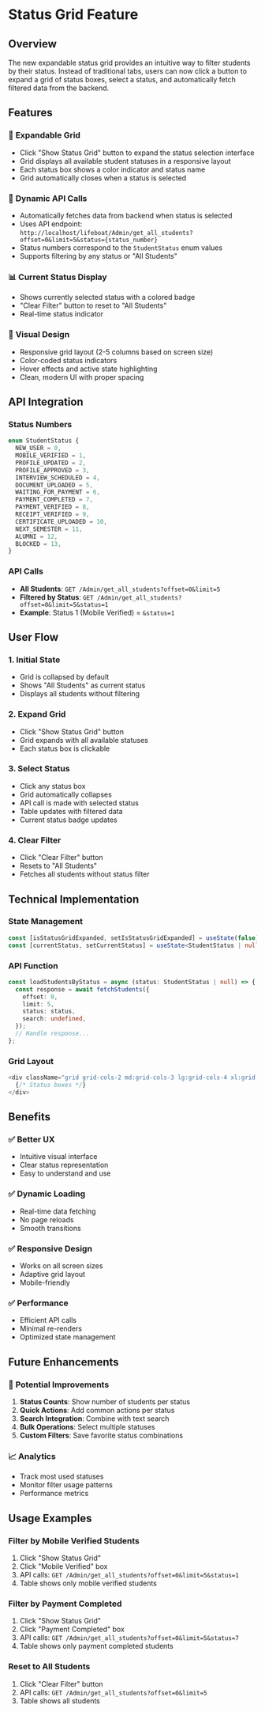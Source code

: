 # Status Grid Feature

## Overview

The new expandable status grid provides an intuitive way to filter students by their status. Instead of traditional tabs, users can now click a button to expand a grid of status boxes, select a status, and automatically fetch filtered data from the backend.

## Features

### 🎯 **Expandable Grid**
- Click "Show Status Grid" button to expand the status selection interface
- Grid displays all available student statuses in a responsive layout
- Each status box shows a color indicator and status name
- Grid automatically closes when a status is selected

### 🔄 **Dynamic API Calls**
- Automatically fetches data from backend when status is selected
- Uses API endpoint: `http://localhost/lifeboat/Admin/get_all_students?offset=0&limit=5&status={status_number}`
- Status numbers correspond to the `StudentStatus` enum values
- Supports filtering by any status or "All Students"

### 📊 **Current Status Display**
- Shows currently selected status with a colored badge
- "Clear Filter" button to reset to "All Students"
- Real-time status indicator

### 🎨 **Visual Design**
- Responsive grid layout (2-5 columns based on screen size)
- Color-coded status indicators
- Hover effects and active state highlighting
- Clean, modern UI with proper spacing

## API Integration

### Status Numbers
```typescript
enum StudentStatus {
  NEW_USER = 0,
  MOBILE_VERIFIED = 1,
  PROFILE_UPDATED = 2,
  PROFILE_APPROVED = 3,
  INTERVIEW_SCHEDULED = 4,
  DOCUMENT_UPLOADED = 5,
  WAITING_FOR_PAYMENT = 6,
  PAYMENT_COMPLETED = 7,
  PAYMENT_VERIFIED = 8,
  RECEIPT_VERIFIED = 9,
  CERTIFICATE_UPLOADED = 10,
  NEXT_SEMESTER = 11,
  ALUMNI = 12,
  BLOCKED = 13,
}
```

### API Calls
- **All Students**: `GET /Admin/get_all_students?offset=0&limit=5`
- **Filtered by Status**: `GET /Admin/get_all_students?offset=0&limit=5&status=1`
- **Example**: Status 1 (Mobile Verified) = `&status=1`

## User Flow

### 1. **Initial State**
- Grid is collapsed by default
- Shows "All Students" as current status
- Displays all students without filtering

### 2. **Expand Grid**
- Click "Show Status Grid" button
- Grid expands with all available statuses
- Each status box is clickable

### 3. **Select Status**
- Click any status box
- Grid automatically collapses
- API call is made with selected status
- Table updates with filtered data
- Current status badge updates

### 4. **Clear Filter**
- Click "Clear Filter" button
- Resets to "All Students"
- Fetches all students without status filter

## Technical Implementation

### State Management
```typescript
const [isStatusGridExpanded, setIsStatusGridExpanded] = useState(false);
const [currentStatus, setCurrentStatus] = useState<StudentStatus | null>(null);
```

### API Function
```typescript
const loadStudentsByStatus = async (status: StudentStatus | null) => {
  const response = await fetchStudents({
    offset: 0,
    limit: 5,
    status: status,
    search: undefined,
  });
  // Handle response...
};
```

### Grid Layout
```typescript
<div className="grid grid-cols-2 md:grid-cols-3 lg:grid-cols-4 xl:grid-cols-5 gap-3">
  {/* Status boxes */}
</div>
```

## Benefits

### ✅ **Better UX**
- Intuitive visual interface
- Clear status representation
- Easy to understand and use

### ✅ **Dynamic Loading**
- Real-time data fetching
- No page reloads
- Smooth transitions

### ✅ **Responsive Design**
- Works on all screen sizes
- Adaptive grid layout
- Mobile-friendly

### ✅ **Performance**
- Efficient API calls
- Minimal re-renders
- Optimized state management

## Future Enhancements

### 🚀 **Potential Improvements**
1. **Status Counts**: Show number of students per status
2. **Quick Actions**: Add common actions per status
3. **Search Integration**: Combine with text search
4. **Bulk Operations**: Select multiple statuses
5. **Custom Filters**: Save favorite status combinations

### 📈 **Analytics**
- Track most used statuses
- Monitor filter usage patterns
- Performance metrics

## Usage Examples

### Filter by Mobile Verified Students
1. Click "Show Status Grid"
2. Click "Mobile Verified" box
3. API calls: `GET /Admin/get_all_students?offset=0&limit=5&status=1`
4. Table shows only mobile verified students

### Filter by Payment Completed
1. Click "Show Status Grid"
2. Click "Payment Completed" box
3. API calls: `GET /Admin/get_all_students?offset=0&limit=5&status=7`
4. Table shows only payment completed students

### Reset to All Students
1. Click "Clear Filter" button
2. API calls: `GET /Admin/get_all_students?offset=0&limit=5`
3. Table shows all students 